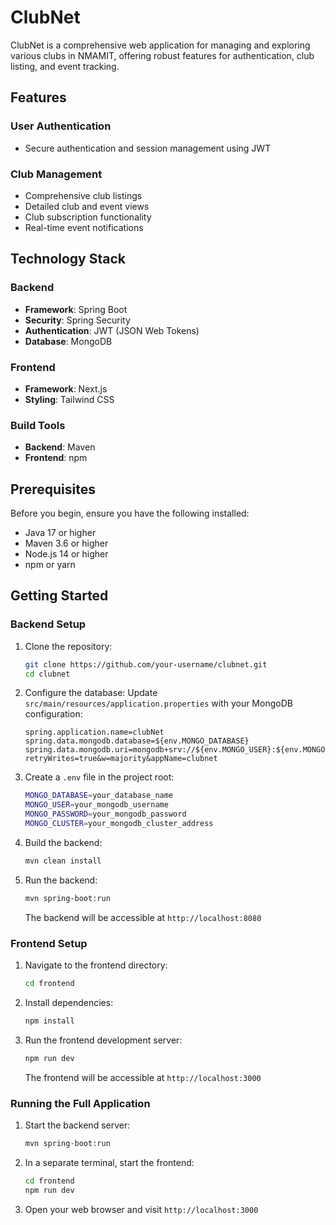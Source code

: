 # ClubNet

ClubNet is a comprehensive web application for managing and exploring various clubs in NMAMIT, offering robust features for authentication, club listing, and event tracking.

## Features

### User Authentication
- Secure authentication and session management using JWT

### Club Management
- Comprehensive club listings
- Detailed club and event views
- Club subscription functionality
- Real-time event notifications

## Technology Stack

### Backend
- **Framework**: Spring Boot
- **Security**: Spring Security
- **Authentication**: JWT (JSON Web Tokens)
- **Database**: MongoDB

### Frontend
- **Framework**: Next.js
- **Styling**: Tailwind CSS

### Build Tools
- **Backend**: Maven
- **Frontend**: npm

## Prerequisites

Before you begin, ensure you have the following installed:

- Java 17 or higher
- Maven 3.6 or higher
- Node.js 14 or higher
- npm or yarn

## Getting Started

### Backend Setup

1. Clone the repository:
   ```bash
   git clone https://github.com/your-username/clubnet.git
   cd clubnet
   ```

2. Configure the database:
   Update `src/main/resources/application.properties` with your MongoDB configuration:
   ```properties
   spring.application.name=clubNet
   spring.data.mongodb.database=${env.MONGO_DATABASE}
   spring.data.mongodb.uri=mongodb+srv://${env.MONGO_USER}:${env.MONGO_PASSWORD}@${env.MONGO_CLUSTER}/?retryWrites=true&w=majority&appName=clubnet
   ```

3. Create a `.env` file in the project root:
   ```bash
   MONGO_DATABASE=your_database_name
   MONGO_USER=your_mongodb_username
   MONGO_PASSWORD=your_mongodb_password
   MONGO_CLUSTER=your_mongodb_cluster_address
   ```

4. Build the backend:
   ```bash
   mvn clean install
   ```

5. Run the backend:
   ```bash
   mvn spring-boot:run
   ```
   The backend will be accessible at `http://localhost:8080`

### Frontend Setup

1. Navigate to the frontend directory:
   ```bash
   cd frontend
   ```

2. Install dependencies:
   ```bash
   npm install
   ```

3. Run the frontend development server:
   ```bash
   npm run dev
   ```
   The frontend will be accessible at `http://localhost:3000`

### Running the Full Application

1. Start the backend server:
   ```bash
   mvn spring-boot:run
   ```

2. In a separate terminal, start the frontend:
   ```bash
   cd frontend
   npm run dev
   ```

3. Open your web browser and visit `http://localhost:3000`